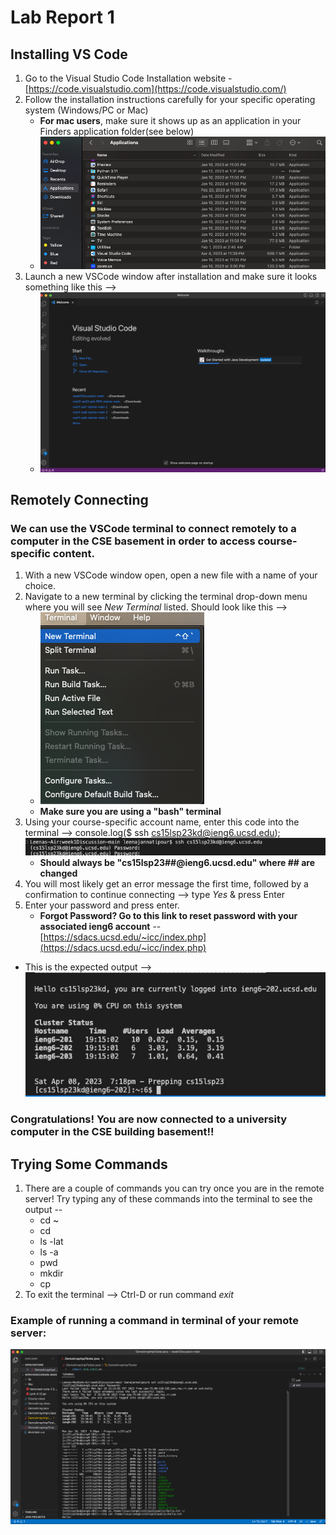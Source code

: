 # Lab Report 1
## Installing VS Code
1. Go to the Visual Studio Code Installation website - [https://code.visualstudio.com](https://code.visualstudio.com/)
2. Follow the installation instructions carefully for your specific operating system (Windows/PC or Mac)
    - **For mac users**, make sure it shows up as an application in your Finders application folder(see below)
    - ![Visual Studio Code is seen at the bottom of my Applications folder](VSCodeApplications.png)
3. Launch a new VSCode window after installation and make sure it looks something like this --> 
    - ![Visual Studio Code - New Window](VSCodeWindow.png)     

## Remotely Connecting  
### We can use the VSCode terminal to connect remotely to a computer in the CSE basement in order to access course-specific content.
1. With a new VSCode window open, open a new file with a name of your choice.
2. Navigate to a new terminal by clicking the terminal drop-down menu where you will see *New Terminal* listed. Should look like this --> 
      - ![Click on New Terminal](NewTermButton.png)
      - **Make sure you are using a "bash" terminal**
3. Using your course-specific account name, enter this code into the terminal -->
    console.log($ ssh cs15lsp23kd@ieng6.ucsd.edu);
    ![After entering the above code in the terminal](sshtermoutput.png)
      - **Should always be "cs15lsp23##@ieng6.ucsd.edu" where ## are changed**
4. You will most likely get an error message the first time, followed by a confirmation to continue connecting --> type *Yes* & press Enter
5. Enter your password and press enter.
      - **Forgot Password? Go to this link to reset password with your associated ieng6 account** -- [https://sdacs.ucsd.edu/~icc/index.php](https://sdacs.ucsd.edu/~icc/index.php)
  - This is the expected output --> ![After entering your password, you will see the remote server prepping](afterpassword.png)
### Congratulations! You are now connected to a university computer in the CSE building basement!!

## Trying Some Commands
1. There are a couple of commands you can try once you are in the remote server! Try typing any of these commands into the terminal to see the output --
      - cd ~
      - cd
      - ls -lat
      - ls -a
      - pwd
      - mkdir
      - cp
2. To exit the terminal --> Ctrl-D or run command *exit*
### Example of running a command in terminal of your remote server:
![Different commands run in remote terminal](remotecommands.png) 
   
